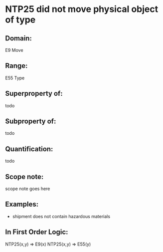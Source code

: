 # NTP25 did not move physical object of type

## Domain: 

E9 Move

## Range: 

E55 Type

## Superproperty of: 

todo

## Subproperty of: 

todo

## Quantification: 

todo

## Scope note: 

scope note goes here

## Examples: 

* shipment does not contain hazardous materials

## In First Order Logic: 

NTP25(x,y) ⇒ E9(x)
NTP25(x,y) ⇒ E55(y)

